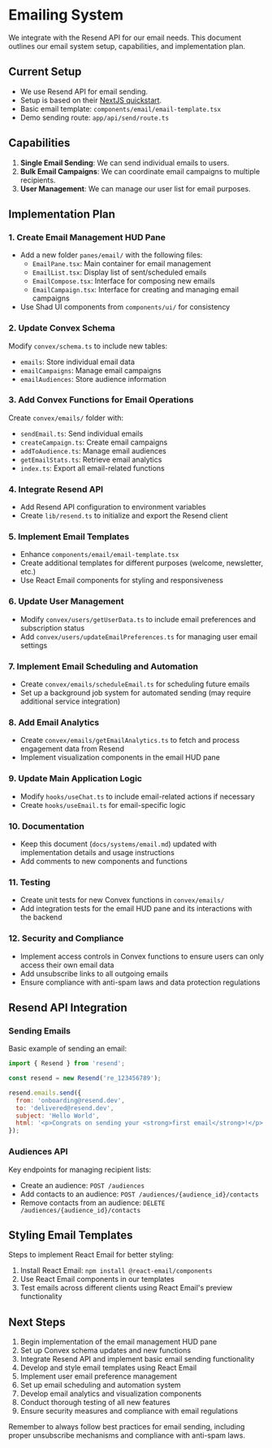 # Emailing System

We integrate with the Resend API for our email needs. This document outlines our email system setup, capabilities, and implementation plan.

## Current Setup

- We use Resend API for email sending.
- Setup is based on their [NextJS quickstart](https://resend.com/docs/send-with-nextjs).
- Basic email template: `components/email/email-template.tsx`
- Demo sending route: `app/api/send/route.ts`

## Capabilities

1. **Single Email Sending**: We can send individual emails to users.
2. **Bulk Email Campaigns**: We can coordinate email campaigns to multiple recipients.
3. **User Management**: We can manage our user list for email purposes.

## Implementation Plan

### 1. Create Email Management HUD Pane

- Add a new folder `panes/email/` with the following files:
  - `EmailPane.tsx`: Main container for email management
  - `EmailList.tsx`: Display list of sent/scheduled emails
  - `EmailCompose.tsx`: Interface for composing new emails
  - `EmailCampaign.tsx`: Interface for creating and managing email campaigns
- Use Shad UI components from `components/ui/` for consistency

### 2. Update Convex Schema

Modify `convex/schema.ts` to include new tables:
- `emails`: Store individual email data
- `emailCampaigns`: Manage email campaigns
- `emailAudiences`: Store audience information

### 3. Add Convex Functions for Email Operations

Create `convex/emails/` folder with:
- `sendEmail.ts`: Send individual emails
- `createCampaign.ts`: Create email campaigns
- `addToAudience.ts`: Manage email audiences
- `getEmailStats.ts`: Retrieve email analytics
- `index.ts`: Export all email-related functions

### 4. Integrate Resend API

- Add Resend API configuration to environment variables
- Create `lib/resend.ts` to initialize and export the Resend client

### 5. Implement Email Templates

- Enhance `components/email/email-template.tsx`
- Create additional templates for different purposes (welcome, newsletter, etc.)
- Use React Email components for styling and responsiveness

### 6. Update User Management

- Modify `convex/users/getUserData.ts` to include email preferences and subscription status
- Add `convex/users/updateEmailPreferences.ts` for managing user email settings

### 7. Implement Email Scheduling and Automation

- Create `convex/emails/scheduleEmail.ts` for scheduling future emails
- Set up a background job system for automated sending (may require additional service integration)

### 8. Add Email Analytics

- Create `convex/emails/getEmailAnalytics.ts` to fetch and process engagement data from Resend
- Implement visualization components in the email HUD pane

### 9. Update Main Application Logic

- Modify `hooks/useChat.ts` to include email-related actions if necessary
- Create `hooks/useEmail.ts` for email-specific logic

### 10. Documentation

- Keep this document (`docs/systems/email.md`) updated with implementation details and usage instructions
- Add comments to new components and functions

### 11. Testing

- Create unit tests for new Convex functions in `convex/emails/`
- Add integration tests for the email HUD pane and its interactions with the backend

### 12. Security and Compliance

- Implement access controls in Convex functions to ensure users can only access their own email data
- Add unsubscribe links to all outgoing emails
- Ensure compliance with anti-spam laws and data protection regulations

## Resend API Integration

### Sending Emails

Basic example of sending an email:

```javascript
import { Resend } from 'resend';

const resend = new Resend('re_123456789');

resend.emails.send({
  from: 'onboarding@resend.dev',
  to: 'delivered@resend.dev',
  subject: 'Hello World',
  html: '<p>Congrats on sending your <strong>first email</strong>!</p>'
});
```

### Audiences API

Key endpoints for managing recipient lists:

- Create an audience: `POST /audiences`
- Add contacts to an audience: `POST /audiences/{audience_id}/contacts`
- Remove contacts from an audience: `DELETE /audiences/{audience_id}/contacts`

## Styling Email Templates

Steps to implement React Email for better styling:

1. Install React Email: `npm install @react-email/components`
2. Use React Email components in our templates
3. Test emails across different clients using React Email's preview functionality

## Next Steps

1. Begin implementation of the email management HUD pane
2. Set up Convex schema updates and new functions
3. Integrate Resend API and implement basic email sending functionality
4. Develop and style email templates using React Email
5. Implement user email preference management
6. Set up email scheduling and automation system
7. Develop email analytics and visualization components
8. Conduct thorough testing of all new features
9. Ensure security measures and compliance with email regulations

Remember to always follow best practices for email sending, including proper unsubscribe mechanisms and compliance with anti-spam laws.
